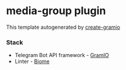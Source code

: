 # media-group plugin

This template autogenerated by [create-gramio](https://github.com/gramiojs/create-gramio)

### Stack

-   Telegram Bot API framework - [GramIO](https://gramio.netlify.app/)
-   Linter - [Biome](https://biomejs.dev/)
